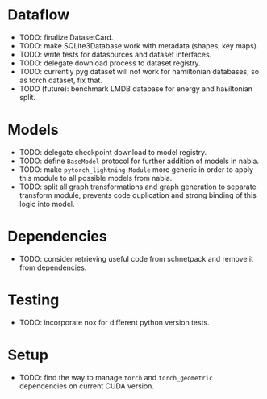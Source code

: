  # Dataflow

  - TODO: finalize DatasetCard.
  - TODO: make SQLite3Database work with metadata (shapes, key maps).
  - TODO: write tests for datasources and dataset interfaces.
  - TODO: delegate download process to dataset registry.
  - TODO: currently pyg dataset will not work for hamiltonian databases, so as torch dataset, fix that.
  - TODO (future): benchmark LMDB database for energy and haьiltonian split.
  
# Models

  - TODO: delegate checkpoint download to model registry.
  - TODO: define `BaseModel` protocol for further addition of models in nabla.
  - TODO: make `pytorch_lightning.Module` more generic in order to apply this module to all possible models from nabla.
  - TODO: split all graph transformations and graph generation to separate transform module, prevents code duplication and strong binding of this logic into model.

# Dependencies
  - TODO: consider retrieving useful code from schnetpack and remove it from dependencies.

# Testing
  - TODO: incorporate nox for different python version tests.

# Setup
  - TODO: find the way to manage `torch` and `torch_geometric` dependencies on current CUDA version.
